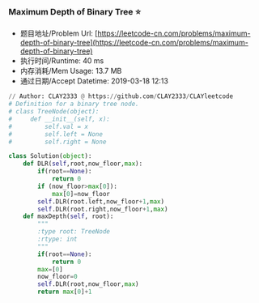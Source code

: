 
### Maximum Depth of Binary Tree :star:
- 题目地址/Problem Url: [https://leetcode-cn.com/problems/maximum-depth-of-binary-tree](https://leetcode-cn.com/problems/maximum-depth-of-binary-tree)
- 执行时间/Runtime: 40 ms 
- 内存消耗/Mem Usage: 13.7 MB
- 通过日期/Accept Datetime: 2019-03-18 12:13
```python
// Author: CLAY2333 @ https://github.com/CLAY2333/CLAYleetcode
# Definition for a binary tree node.
# class TreeNode(object):
#     def __init__(self, x):
#         self.val = x
#         self.left = None
#         self.right = None

class Solution(object):
    def DLR(self,root,now_floor,max):
        if(root==None):
            return 0
        if (now_floor>max[0]):
            max[0]=now_floor
        self.DLR(root.left,now_floor+1,max)
        self.DLR(root.right,now_floor+1,max)
    def maxDepth(self, root):
        """
        :type root: TreeNode
        :rtype: int
        """
        if(root==None):
            return 0
        max=[0]
        now_floor=0
        self.DLR(root,now_floor,max)
        return max[0]+1

```
